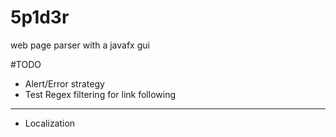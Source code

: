 # 5p1d3r
web page parser with a javafx gui

#TODO
- Alert/Error strategy
- Test Regex filtering for link following
-------------------------
- Localization
